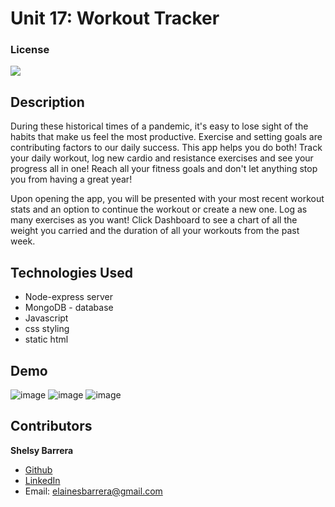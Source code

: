 # Unit 17: Workout Tracker

### License
<img src="https://img.shields.io/badge/LICENSE-mit-green"/>

## Description
During these historical times of a pandemic, it's easy to lose sight of the habits that make us feel the most productive. Exercise and setting goals
are contributing factors to our daily success. This app helps you do both! Track your daily workout, log new cardio and resistance exercises and see your progress all in one! Reach all your fitness goals and don't let anything stop you from having a great year!

Upon opening the app, you will be presented with your most recent workout stats and an option to continue the workout or create a new one. Log as many exercises as you want! Click Dashboard to see a chart of all the weight you carried and the duration of all your workouts from the past week.

## Technologies Used
- Node-express server
- MongoDB - database
- Javascript
- css styling
- static html

## Demo
![image](https://user-images.githubusercontent.com/70654835/107709416-0758c480-6c7a-11eb-89a3-7b4df4b24d00.png)
![image](https://user-images.githubusercontent.com/70654835/107709483-235c6600-6c7a-11eb-8397-60858ed6ba06.png)
![image](https://user-images.githubusercontent.com/70654835/107709506-2e16fb00-6c7a-11eb-8be9-df5962ad3c50.png)


## Contributors
 **Shelsy Barrera**
 * [Github](https://github.com/Shellsea31)
 * [LinkedIn](https://www.linkedin.com/in/shelsy-barrera-4410231b6/)
 * Email: elainesbarrera@gmail.com
